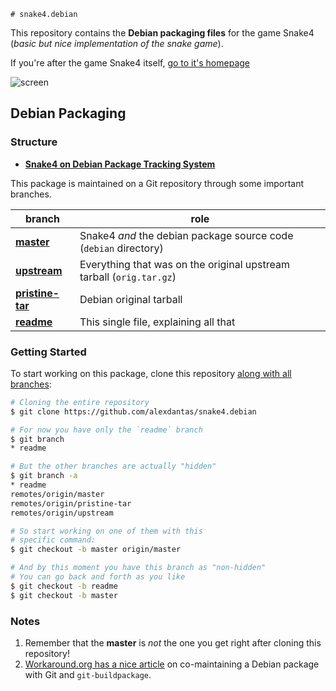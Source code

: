 	# snake4.debian

This repository contains the **Debian packaging files** for the game
Snake4 (_basic but nice implementation of the snake game_).

If you're after the game Snake4 itself, [go to it's homepage][home]

![screen](http://screenshots.debian.net/screenshots/s/snake4/1555_large.png)

## Debian Packaging

### Structure

* [**Snake4 on Debian Package Tracking System**][package]

This package is maintained on a Git repository through some important branches.

| branch                                                                            | role |
| --------------------------------------------------------------------------------- | ---- |
| [**master**](https://github.com/alexdantas/snake4.debian/tree/master)            | Snake4 _and_ the debian package source code (`debian` directory) |
| [**upstream**](https://github.com/alexdantas/snake4.debian/tree/upstream)        | Everything that was on the original upstream tarball (`orig.tar.gz`) |
| [**pristine-tar**](https://github.com/alexdantas/snake4.debian/tree/pristine-tar)| Debian original tarball |
| [**readme**](https://github.com/alexdantas/snake4.debian/tree/readme)            | This single file, explaining all that |


### Getting Started

To start working on this package, clone this repository
 [along with all branches](http://stackoverflow.com/a/72156):

```bash
# Cloning the entire repository
$ git clone https://github.com/alexdantas/snake4.debian

# For now you have only the `readme` branch
$ git branch
* readme

# But the other branches are actually "hidden"
$ git branch -a
* readme
remotes/origin/master
remotes/origin/pristine-tar
remotes/origin/upstream

# So start working on one of them with this
# specific command:
$ git checkout -b master origin/master

# And by this moment you have this branch as "non-hidden"
# You can go back and forth as you like
$ git checkout -b readme
$ git checkout -b master
```

### Notes

1. Remember that the **master** is _not_ the one you get
   right after cloning this repository!
2. [Workaround.org has a nice article][article] on co-maintaining
a Debian package with Git and `git-buildpackage`.

[home]:    http://shh.thathost.com/pub-unix/html/snake4.html
[package]: https://tracker.debian.org/pkg/snake4
[article]: https://workaround.org/debian-git-comaintenance
